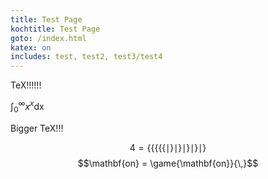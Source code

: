```yaml
---
title: Test Page
kochtitle: Test Page
goto: /index.html
katex: on
includes: test, test2, test3/test4
---
```


TeX!!!!!!

$\int_{0}^{\infty} x^x \mathrm{dx}$

Bigger TeX!!!

$$4 = \{\{\{\{\{\mid\}\mid\}\mid\}\mid\}\mid\}$$
$$\mathbf{on} = \game{\mathbf{on}}{\,}$$